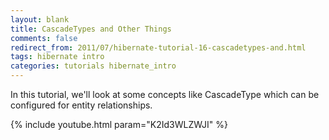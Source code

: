 ```yaml
---           
layout: blank
title: CascadeTypes and Other Things
comments: false
redirect_from: 2011/07/hibernate-tutorial-16-cascadetypes-and.html
tags: hibernate intro
categories: tutorials hibernate_intro
---
```


In this tutorial, we'll look at some concepts like CascadeType which can be configured for entity relationships.

{% include youtube.html param="K2Id3WLZWJI" %}